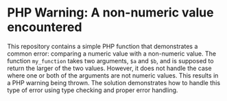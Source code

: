 # PHP Warning: A non-numeric value encountered
This repository contains a simple PHP function that demonstrates a common error: comparing a numeric value with a non-numeric value.
The function `my_function` takes two arguments, `$a` and `$b`, and is supposed to return the larger of the two values.
However, it does not handle the case where one or both of the arguments are not numeric values.
This results in a PHP warning being thrown.
The solution demonstrates how to handle this type of error using type checking and proper error handling.